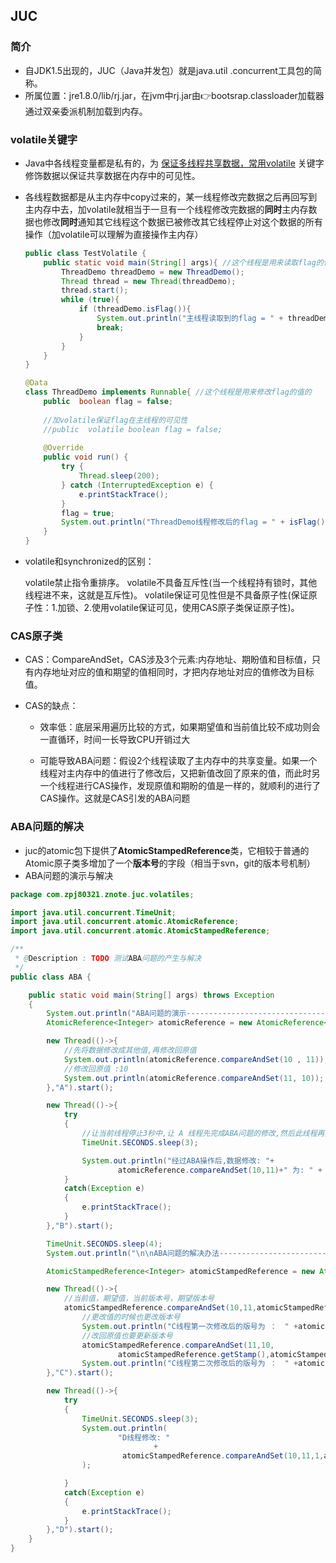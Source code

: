 ## JUC

### 简介

- 自JDK1.5出现的，JUC（Java并发包）就是java.util .concurrent工具包的简称。
- 所属位置：jre1.8.0/lib/rj.jar，在jvm中rj.jar由👉bootsrap.classloader加载器通过双亲委派机制加载到内存。

### volatile关键字

- Java中各线程变量都是私有的，为 <u>保证多线程共享数据，常用volatile</u> 关键字修饰数据以保证共享数据在内存中的可见性。

- 各线程数据都是从主内存中copy过来的，某一线程修改完数据之后再回写到主内存中去，加volatile就相当于一旦有一个线程修改完数据的**同时**主内存数据也修改**同时**通知其它线程这个数据已被修改其它线程停止对这个数据的所有操作（加volatile可以理解为直接操作主内存）

  ```java
  public class TestVolatile {
      public static void main(String[] args){ //这个线程是用来读取flag的值的
          ThreadDemo threadDemo = new ThreadDemo();
          Thread thread = new Thread(threadDemo);
          thread.start();
          while (true){
              if (threadDemo.isFlag()){
                  System.out.println("主线程读取到的flag = " + threadDemo.isFlag());
                  break;
              }
          }
      }
  }
  
  @Data
  class ThreadDemo implements Runnable{ //这个线程是用来修改flag的值的
      public  boolean flag = false;
      
      //加volatile保证flag在主线程的可见性
      //public  volatile boolean flag = false;
      
      @Override
      public void run() {
          try {
              Thread.sleep(200);
          } catch (InterruptedException e) {
              e.printStackTrace();
          }
          flag = true;
          System.out.println("ThreadDemo线程修改后的flag = " + isFlag());
      }
  }
  ```

- volatile和synchronized的区别：

  volatile禁止指令重排序。
  volatile不具备互斥性(当一个线程持有锁时，其他线程进不来，这就是互斥性)。
  volatile保证可见性但是不具备原子性(保证原子性：1.加锁、2.使用volatile保证可见，使用CAS原子类保证原子性)。

### CAS原子类

- CAS：CompareAndSet，CAS涉及3个元素:内存地址、期盼值和目标值，只有内存地址对应的值和期望的值相同时，才把内存地址对应的值修改为目标值。

- CAS的缺点：

  - 效率低：底层采用遍历比较的方式，如果期望值和当前值比较不成功则会一直循环，时间一长导致CPU开销过大
  
  - 可能导致ABA问题：假设2个线程读取了主内存中的共享变量。如果一个线程对主内存中的值进行了修改后，又把新值改回了原来的值，而此时另一个线程进行CAS操作，发现原值和期盼的值是一样的，就顺利的进行了CAS操作。这就是CAS引发的ABA问题

### ABA问题的解决

- juc的atomic包下提供了**AtomicStampedReference**类，它相较于普通的Atomic原子类多增加了一个**版本号**的字段（相当于svn，git的版本号机制）
- ABA问题的演示与解决

```java
package com.zpj80321.znote.juc.volatiles;

import java.util.concurrent.TimeUnit;
import java.util.concurrent.atomic.AtomicReference;
import java.util.concurrent.atomic.AtomicStampedReference;

/**
 * @Description : TODO 测试ABA问题的产生与解决
 */
public class ABA {

    public static void main(String[] args) throws Exception
    {
        System.out.println("ABA问题的演示---------------------------------");
        AtomicReference<Integer> atomicReference = new AtomicReference<>(10);

        new Thread(()->{
            //先将数据修改成其他值,再修改回原值
            System.out.println(atomicReference.compareAndSet(10 , 11));
            //修改回原值 :10
            System.out.println(atomicReference.compareAndSet(11, 10));
        },"A").start();

        new Thread(()->{
            try
            {
                //让当前线程停止3秒中,让 A 线程先完成ABA问题的修改,然后此线程再执行
                TimeUnit.SECONDS.sleep(3);

                System.out.println("经过ABA操作后,数据修改: "+
                        atomicReference.compareAndSet(10,11)+" 为: " + atomicReference.get());
            }
            catch(Exception e)
            {
                e.printStackTrace();
            }
        },"B").start();

        TimeUnit.SECONDS.sleep(4);
        System.out.println("\n\nABA问题的解决办法---------------------------------------------------");

        AtomicStampedReference<Integer> atomicStampedReference = new AtomicStampedReference<>(10,1);

        new Thread(()->{
			//当前值，期望值，当前版本号，期望版本号
            atomicStampedReference.compareAndSet(10,11,atomicStampedReference.getStamp(),atomicStampedReference.getStamp()+1);
                //更改值的时候也更改版本号
                System.out.println("C线程第一次修改后的版号为 ：　" +atomicStampedReference.getStamp());
                //改回原值也要更新版本号
                atomicStampedReference.compareAndSet(11,10,
                        atomicStampedReference.getStamp(),atomicStampedReference.getStamp()+1);
                System.out.println("C线程第二次修改后的版号为 ：　" +atomicStampedReference.getStamp());
        },"C").start();

        new Thread(()->{
            try
            {
                TimeUnit.SECONDS.sleep(3);
                System.out.println(
                        "D线程修改: "
                                +
                         atomicStampedReference.compareAndSet(10,11,1,atomicStampedReference.getStamp()+1)
                );

            }
            catch(Exception e)
            {
                e.printStackTrace();
            }
        },"D").start();
    }
}
```

